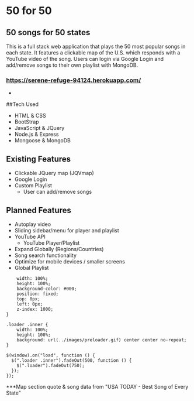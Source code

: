 # 50 for 50
## 50 songs for 50 states

This is a full stack web application that plays the 50 most popular songs in each state. It features a clickable map of the U.S. which responds with a YouTube video of the song. Users can login via Google Login and add/remove songs to their own playlist with MongoDB. 

### https://serene-refuge-94124.herokuapp.com/
*

##Tech Used
* HTML & CSS
* BootStrap
* JavaScript & JQuery
* Node.js & Express
* Mongoose & MongoDB


## Existing Features
* Clickable JQuery map (JQVmap)
* Google Login
* Custom Playlist 
    * User can add/remove songs

## Planned Features
* Autoplay video
* Sliding sidebar/menu for player and playlist
* YouTube API
    * YouTube Player/Playlist
* Expand Globally (Regions/Countries)
* Song search functionality
* Optimize for mobile devices / smaller screens
* Global Playlist


```.loader {
    width: 100%;
    height: 100%;
    background-color: #000;
    position: fixed;
    top: 0px;
    left: 0px;
    z-index: 1000;
}

.loader .inner {
    width: 100%;
    height: 100%;
    background: url(../images/preloader.gif) center center no-repeat;
}

$(window).on("load", function () {
  $(".loader .inner").fadeOut(500, function () {
    $(".loader").fadeOut(750);
  });
});
```



***Map section quote & song data from "USA TODAY - Best Song of Every State"

